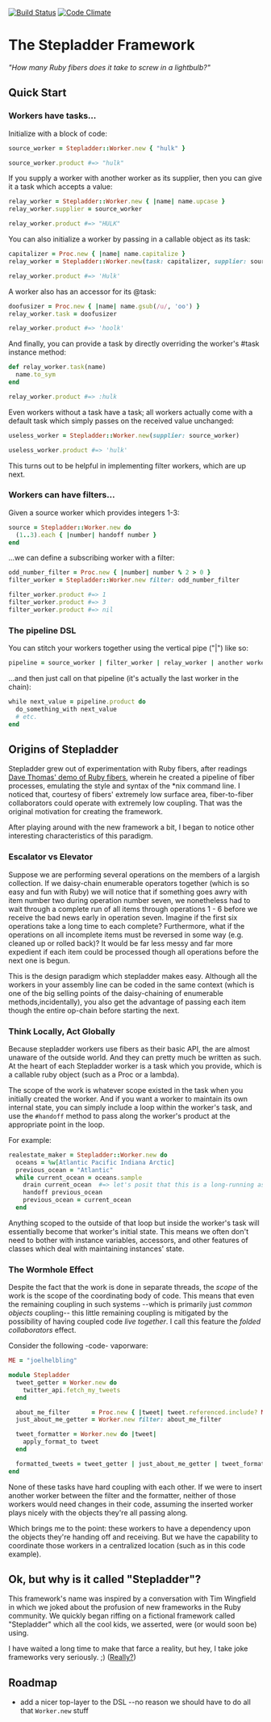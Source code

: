 [![Build Status](https://travis-ci.org/joelhelbling/stepladder.png)](https://travis-ci.org/joelhelbling/stepladder)
[![Code Climate](https://codeclimate.com/badge.png)](https://codeclimate.com/github/joelhelbling/stepladder)

# The Stepladder Framework

_"How many Ruby fibers does it take to screw in a lightbulb?"_

## Quick Start

### Workers have tasks...

Initialize with a block of code:

```ruby
source_worker = Stepladder::Worker.new { "hulk" }

source_worker.product #=> "hulk"
```
If you supply a worker with another worker as its supplier, then you
can give it a task which accepts a value:

```ruby
relay_worker = Stepladder::Worker.new { |name| name.upcase }
relay_worker.supplier = source_worker

relay_worker.product #=> "HULK"
```

You can also initialize a worker by passing in a callable object
as its task:

```ruby
capitalizer = Proc.new { |name| name.capitalize }
relay_worker = Stepladder::Worker.new(task: capitalizer, supplier: source_worker)

relay_worker.product #=> 'Hulk'
```

A worker also has an accessor for its @task:

```ruby
doofusizer = Proc.new { |name| name.gsub(/u/, 'oo') }
relay_worker.task = doofusizer

relay_worker.product #=> 'hoolk'
```

And finally, you can provide a task by directly overriding the
worker's #task instance method:

```ruby
def relay_worker.task(name)
  name.to_sym
end

relay_worker.product #=> :hulk
```

Even workers without a task have a task; all workers actually come
with a default task which simply passes on the received value unchanged:

```ruby
useless_worker = Stepladder::Worker.new(supplier: source_worker)

useless_worker.product #=> 'hulk'
```

This turns out to be helpful in implementing filter workers, which are up next.

### Workers can have filters...

Given a source worker which provides integers 1-3:

```ruby
source = Stepladder::Worker.new do
  (1..3).each { |number| handoff number }
end
```

...we can define a subscribing worker with a filter:

```ruby
odd_number_filter = Proc.new { |number| number % 2 > 0 }
filter_worker = Stepladder::Worker.new filter: odd_number_filter

filter_worker.product #=> 1
filter_worker.product #=> 3
filter_worker.product #=> nil
```

### The pipeline DSL

You can stitch your workers together using the vertical pipe ("|") like so:

```ruby
pipeline = source_worker | filter_worker | relay_worker | another worker
```

...and then just call on that pipeline (it's actually the last worker in the
chain):

```ruby
while next_value = pipeline.product do
  do_something_with next_value
  # etc.
end
```

## Origins of Stepladder

Stepladder grew out of experimentation with Ruby fibers, after readings
[Dave Thomas' demo of Ruby fibers](http://pragdave.blogs.pragprog.com/pragdave/2007/12/pipelines-using.html), wherein he created a
pipeline of fiber processes, emulating the style and syntax of the
\*nix command line.  I noticed that, courtesy of fibers' extremely
low surface area, fiber-to-fiber collaborators could operate with
extremely low coupling.  That was the original motivation for creating
the framework.

After playing around with the new framework a bit, I began to notice
other interesting characteristics of this paradigm.

### Escalator vs Elevator

Suppose we are performing several operations on the members of a largish
collection. If we daisy-chain enumerable operators together (which is so
easy and fun with Ruby) we will notice that if something goes awry with
item number two during operation number seven, we nonetheless had to wait
through a complete run of all items through operations 1 - 6 before we
receive the bad news early in operation seven.  Imagine if the first six
operations take a long time to each complete?  Furthermore, what if the
operations on all incomplete items must be reversed in some way (e.g.
cleaned up or rolled back)?  It would be far less messy and far more
expedient if each item could be processed though all operations before
the next one is begun.

This is the design paradigm which stepladder makes easy.  Although all
the workers in your assembly line can be coded in the same context (which
is one of the big selling points of the daisy-chaining of enumerable
methods,incidentally), you also get the advantage of passing each item
though the entire op-chain before starting the next.

### Think Locally, Act Globally

Because stepladder workers use fibers as their basic API, the are almost
unaware of the outside world.  And they can pretty much be written as such.
At the heart of each Stepladder worker is a task which you provide, which
is a callable ruby object (such as a Proc or a lambda).

The scope of the work is whatever scope existed in the task when you
initially created the worker.  And if you want a worker to maintain its
own internal state, you can simply include a loop within the worker's
task, and use the `#handoff` method to pass along the worker's product at
the appropriate point in the loop.

For example:

```ruby
realestate_maker = Stepladder::Worker.new do
  oceans = %w[Atlantic Pacific Indiana Arctic]
  previous_ocean = "Atlantic"
  while current_ocean = oceans.sample
    drain current_ocean  #=> let's posit that this is a long-running async process!
    handoff previous_ocean
    previous_ocean = current_ocean
  end
```

Anything scoped to the outside of that loop but inside the worker's task
will essentially become that worker's initial state.  This means we often
don't need to bother with instance variables, accessors, and other
features of classes which deal with maintaining instances' state.

### The Wormhole Effect

Despite the fact that the work is done in separate threads, the _scope_
of the work is the scope of the coordinating body of code.  This means
that even the remaining coupling in such systems --which is primarily
just _common objects_ coupling-- this little remaining coupling is
mitigated by the possibility of having coupled code _live together_.
I call this feature the _folded collaborators_ effect.

Consider the following -code- vaporware:

```ruby
ME = "joelhelbling"

module Stepladder
  tweet_getter = Worker.new do
    twitter_api.fetch_my_tweets
  end

  about_me_filter      = Proc.new { |tweet| tweet.referenced.include? ME }
  just_about_me_getter = Worker.new filter: about_me_filter

  tweet_formatter = Worker.new do |tweet|
    apply_format_to tweet
  end

  formatted_tweets = tweet_getter | just_about_me_getter | tweet_formatter
end
```

None of these tasks have hard coupling with each other.  If we were to
insert another worker between the filter and the formatter, neither of those
workers would need changes in their code, assuming the inserted worker plays
nicely with the objects they're all passing along.

Which brings me to the point: these workers to have a dependency upon the
objects they're handing off and receiving.  But we have the capability to
coordinate those workers in a centralized location (such as in this code
example).

## Ok, but why is it called "Stepladder"?

This framework's name was inspired by a conversation with Tim Wingfield
in which we joked about the profusion of new frameworks in the Ruby
community.  We quickly began riffing on a fictional framework called
"Stepladder" which all the cool kids, we asserted, were (or would soon
be) using.

I have waited a long time to make that farce a reality, but hey, I take
joke frameworks very seriously. ;)
([Really?](http://github.com/joelhelbling/really))

## Roadmap

- add a nicer top-layer to the DSL --no reason we should have to do
  all that `Worker.new` stuff
